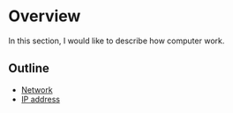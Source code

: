 # Overview
In this section, I would like to describe how computer work. 

## Outline
* [Network](/how-computer-works/network/README.md)
* [IP address](/how-computer-works/ip-address/README.md)